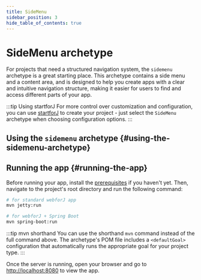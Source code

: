 ```yaml
---
title: SideMenu
sidebar_position: 3
hide_table_of_contents: true
---
```


<Head>
  <style>{`
  .container {
    max-width: 65em !important;
  }
  `}</style>
</Head>

<!-- vale off -->
# SideMenu archetype
<!-- vale on -->

For projects that need a structured navigation system, the `sidemenu` archetype is a great starting place. This archetype contains a side menu and a content area, and is designed to help you create apps with a clear and intuitive navigation structure, making it easier for users to find and access different parts of your app.

:::tip Using startforJ
For more control over customization and configuration, you can use [startforJ](https://docs.webforj.com/startforj/) to create your project - just select the `SideMenu` archetype when choosing configuration options.
:::

## Using the `sidemenu` archetype {#using-the-sidemenu-archetype}

<ComponentArchetype
project="sidemenu"
/>

## Running the app {#running-the-app}

Before running your app, install the [prerequisites](../../introduction/prerequisites) if you haven't yet. 
Then, navigate to the project's root directory and run the following command:

```bash
# for standard webforJ app
mvn jetty:run

# for webforJ + Spring Boot
mvn spring-boot:run
```

:::tip mvn shorthand
You can use the shorthand `mvn` command instead of the full command above. The archetype's POM file includes a `<defaultGoal>` configuration that automatically runs the appropriate goal for your project type.
:::

Once the server is running, open your browser and go to [http://localhost:8080](http://localhost:8080) to view the app.
